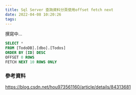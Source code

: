 ```yaml
---
title: Sql Server 查詢資料分頁使用offset fetch next
date: 2022-04-08 10:20:26
tags:
---
```

撰寫中...

```sql
SELECT *
FROM [TodoDB].[dbo].[Todos]
ORDER BY [ID] DESC
OFFSET 0 ROWS 
FETCH NEXT 10 ROWS ONLY
```
### 參考資料
https://blog.csdn.net/hou973561160/article/details/84313681